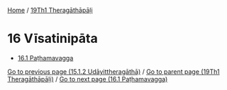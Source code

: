 
[Home](/) / [19Th1 Theragāthāpāḷi](../19Th1.md)

# 16 Vīsatinipāta

* [16.1 Paṭhamavagga](16/16.1.md)

[Go to previous page (15.1.2 Udāyittheragāthā)](15/15.1/15.1.2.md) / [Go to parent page (19Th1 Theragāthāpāḷi)](0.md) / [Go to next page (16.1 Paṭhamavagga)](16/16.1.md)


